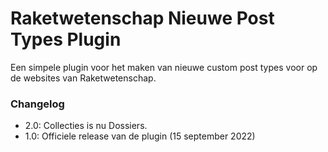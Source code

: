 # Raketwetenschap Nieuwe Post Types Plugin

Een simpele plugin voor het maken van nieuwe custom post types voor op de websites van Raketwetenschap.

### Changelog
- 2.0: Collecties is nu Dossiers.
- 1.0: Officiele release van de plugin (15 september 2022)
